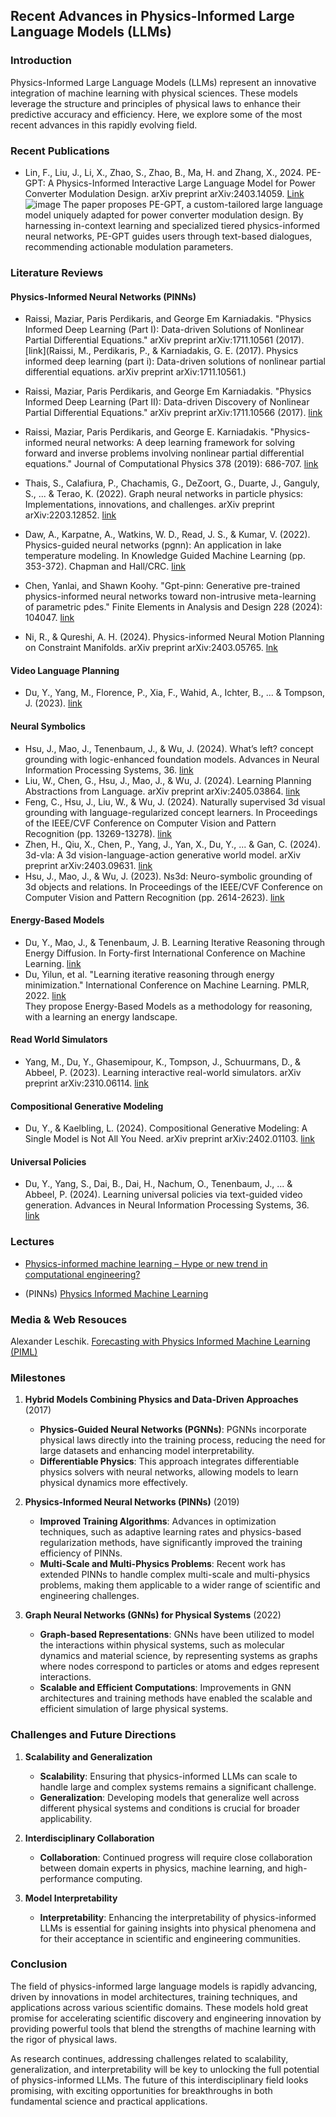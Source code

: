 ## Recent Advances in Physics-Informed Large Language Models (LLMs)

### Introduction
Physics-Informed Large Language Models (LLMs) represent an innovative integration of machine learning with physical sciences. These models leverage the structure and principles of physical laws to enhance their predictive accuracy and efficiency. Here, we explore some of the most recent advances in this rapidly evolving field.

### Recent Publications
- Lin, F., Liu, J., Li, X., Zhao, S., Zhao, B., Ma, H. and Zhang, X., 2024. PE-GPT: A Physics-Informed Interactive Large Language Model for Power Converter Modulation Design. arXiv preprint arXiv:2403.14059. [Link](https://arxiv.org/abs/2403.14059)
  ![image](https://github.com/qiaosun22/AwesomePhysicsInformedLLMs/assets/136222260/3b649ee5-1c36-413e-b8ad-11b75fb44693)
  The paper proposes PE-GPT, a custom-tailored large language model uniquely adapted for power converter modulation design. By harnessing in-context learning and specialized tiered physics-informed neural networks, PE-GPT guides users through text-based dialogues, recommending actionable modulation parameters.


### Literature Reviews
#### Physics-Informed Neural Networks (PINNs)

- Raissi, Maziar, Paris Perdikaris, and George Em Karniadakis. "Physics Informed Deep Learning (Part I): Data-driven Solutions of Nonlinear Partial Differential Equations." arXiv preprint arXiv:1711.10561 (2017). [link](Raissi, M., Perdikaris, P., & Karniadakis, G. E. (2017). Physics informed deep learning (part i): Data-driven solutions of nonlinear partial differential equations. arXiv preprint arXiv:1711.10561.)

- Raissi, Maziar, Paris Perdikaris, and George Em Karniadakis. "Physics Informed Deep Learning (Part II): Data-driven Discovery of Nonlinear Partial Differential Equations." arXiv preprint arXiv:1711.10566 (2017). [link](https://arxiv.org/pdf/1711.10566)
  
- Raissi, Maziar, Paris Perdikaris, and George E. Karniadakis. "Physics-informed neural networks: A deep learning framework for solving forward and inverse problems involving nonlinear partial differential equations." Journal of Computational Physics 378 (2019): 686-707. [link](https://faculty.sites.iastate.edu/hliu/files/inline-files/PINN_RPK_2019_1.pdf) 

- Thais, S., Calafiura, P., Chachamis, G., DeZoort, G., Duarte, J., Ganguly, S., ... & Terao, K. (2022). Graph neural networks in particle physics: Implementations, innovations, and challenges. arXiv preprint arXiv:2203.12852. [link](https://arxiv.org/pdf/2203.12852)

- Daw, A., Karpatne, A., Watkins, W. D., Read, J. S., & Kumar, V. (2022). Physics-guided neural networks (pgnn): An application in lake temperature modeling. In Knowledge Guided Machine Learning (pp. 353-372). Chapman and Hall/CRC. [link](https://arxiv.org/pdf/1710.11431)
  

- Chen, Yanlai, and Shawn Koohy. "Gpt-pinn: Generative pre-trained physics-informed neural networks toward non-intrusive meta-learning of parametric pdes." Finite Elements in Analysis and Design 228 (2024): 104047. [link](https://arxiv.org/pdf/2303.14878)

- Ni, R., & Qureshi, A. H. (2024). Physics-informed Neural Motion Planning on Constraint Manifolds. arXiv preprint arXiv:2403.05765. [lnk](https://arxiv.org/pdf/2403.05765)

#### Video Language Planning
- Du, Y., Yang, M., Florence, P., Xia, F., Wahid, A., Ichter, B., ... & Tompson, J. (2023). [link](https://arxiv.org/pdf/2310.10625)

#### Neural Symbolics
- Hsu, J., Mao, J., Tenenbaum, J., & Wu, J. (2024). What’s left? concept grounding with logic-enhanced foundation models. Advances in Neural Information Processing Systems, 36. [link](https://arxiv.org/pdf/2404.19696)
- Liu, W., Chen, G., Hsu, J., Mao, J., & Wu, J. (2024). Learning Planning Abstractions from Language. arXiv preprint arXiv:2405.03864. [link](https://openreview.net/pdf?id=3UWuFoksGb)
- Feng, C., Hsu, J., Liu, W., & Wu, J. (2024). Naturally supervised 3d visual grounding with language-regularized concept learners. In Proceedings of the IEEE/CVF Conference on Computer Vision and Pattern Recognition (pp. 13269-13278). [link](https://arxiv.org/pdf/2404.19696)
- Zhen, H., Qiu, X., Chen, P., Yang, J., Yan, X., Du, Y., ... & Gan, C. (2024). 3d-vla: A 3d vision-language-action generative world model. arXiv preprint arXiv:2403.09631. [link](https://arxiv.org/pdf/2403.09631)
- Hsu, J., Mao, J., & Wu, J. (2023). Ns3d: Neuro-symbolic grounding of 3d objects and relations. In Proceedings of the IEEE/CVF Conference on Computer Vision and Pattern Recognition (pp. 2614-2623). [link](https://openaccess.thecvf.com/content/CVPR2023/papers/Hsu_NS3D_Neuro-Symbolic_Grounding_of_3D_Objects_and_Relations_CVPR_2023_paper.pdf)
#### Energy-Based Models
- Du, Y., Mao, J., & Tenenbaum, J. B. Learning Iterative Reasoning through Energy Diffusion. In Forty-first International Conference on Machine Learning. [link](https://arxiv.org/pdf/2406.11179v1)
- Du, Yilun, et al. "Learning iterative reasoning through energy minimization." International Conference on Machine Learning. PMLR, 2022. [link](https://proceedings.mlr.press/v162/du22d/du22d.pdf) \
  They propose Energy-Based Models as a methodology for reasoning, with a learning an energy landscape.

#### Read World Simulators
- Yang, M., Du, Y., Ghasemipour, K., Tompson, J., Schuurmans, D., & Abbeel, P. (2023). Learning interactive real-world simulators. arXiv preprint arXiv:2310.06114. [link](https://arxiv.org/pdf/2310.06114)

#### Compositional Generative Modeling
- Du, Y., & Kaelbling, L. (2024). Compositional Generative Modeling: A Single Model is Not All You Need. arXiv preprint arXiv:2402.01103. [link](https://arxiv.org/pdf/2402.01103) 
#### Universal Policies
- Du, Y., Yang, S., Dai, B., Dai, H., Nachum, O., Tenenbaum, J., ... & Abbeel, P. (2024). Learning universal policies via text-guided video generation. Advances in Neural Information Processing Systems, 36. [link](https://arxiv.org/pdf/2302.00111)

### Lectures
- [Physics-informed machine learning –
Hype or new trend in computational engineering?](https://homepage.tudelft.nl/y95n9/files/presentations/icsm2023.pdf)

- (PINNs) [Physics Informed Machine Learning](https://www.youtube.com/watch?v=-zrY7P2dVC4&t=1326s)

### Media & Web Resouces
Alexander Leschik. [Forecasting with Physics Informed Machine Learning (PIML)](https://medium.com/@royaltokens/forecasting-with-physics-informed-machine-learning-piml-670a6e168293)


### Milestones

1. **Hybrid Models Combining Physics and Data-Driven Approaches** (2017)
   - **Physics-Guided Neural Networks (PGNNs)**: PGNNs incorporate physical laws directly into the training process, reducing the need for large datasets and enhancing model interpretability.
   - **Differentiable Physics**: This approach integrates differentiable physics solvers with neural networks, allowing models to learn physical dynamics more effectively.

2. **Physics-Informed Neural Networks (PINNs)** (2019)
   - **Improved Training Algorithms**: Advances in optimization techniques, such as adaptive learning rates and physics-based regularization methods, have significantly improved the training efficiency of PINNs.
   - **Multi-Scale and Multi-Physics Problems**: Recent work has extended PINNs to handle complex multi-scale and multi-physics problems, making them applicable to a wider range of scientific and engineering challenges.

3. **Graph Neural Networks (GNNs) for Physical Systems** (2022)
   - **Graph-based Representations**: GNNs have been utilized to model the interactions within physical systems, such as molecular dynamics and material science, by representing systems as graphs where nodes correspond to particles or atoms and edges represent interactions.
   - **Scalable and Efficient Computations**: Improvements in GNN architectures and training methods have enabled the scalable and efficient simulation of large physical systems.

### Challenges and Future Directions

1. **Scalability and Generalization**
   - **Scalability**: Ensuring that physics-informed LLMs can scale to handle large and complex systems remains a significant challenge.
   - **Generalization**: Developing models that generalize well across different physical systems and conditions is crucial for broader applicability.

2. **Interdisciplinary Collaboration**
   - **Collaboration**: Continued progress will require close collaboration between domain experts in physics, machine learning, and high-performance computing.

3. **Model Interpretability**
   - **Interpretability**: Enhancing the interpretability of physics-informed LLMs is essential for gaining insights into physical phenomena and for their acceptance in scientific and engineering communities.

### Conclusion

The field of physics-informed large language models is rapidly advancing, driven by innovations in model architectures, training techniques, and applications across various scientific domains. These models hold great promise for accelerating scientific discovery and engineering innovation by providing powerful tools that blend the strengths of machine learning with the rigor of physical laws.

As research continues, addressing challenges related to scalability, generalization, and interpretability will be key to unlocking the full potential of physics-informed LLMs. The future of this interdisciplinary field looks promising, with exciting opportunities for breakthroughs in both fundamental science and practical applications.


